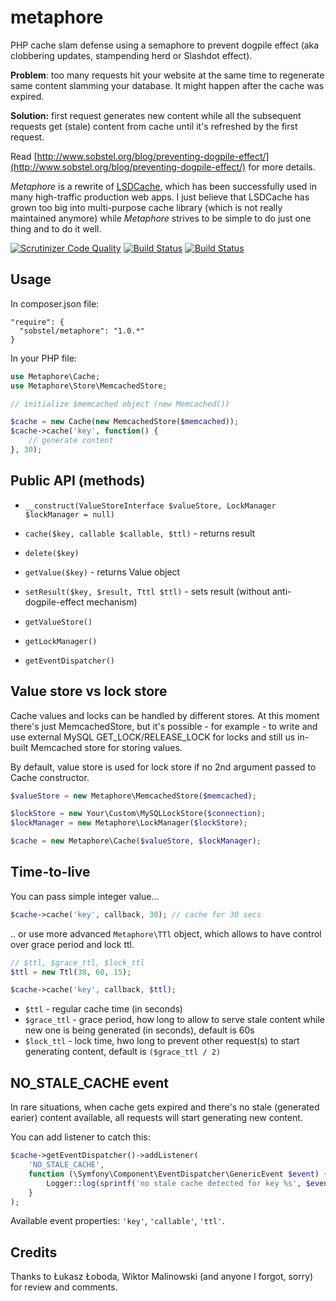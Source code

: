 metaphore
=========

PHP cache slam defense using a semaphore to prevent dogpile effect (aka clobbering updates, stampending herd or
Slashdot effect).

**Problem**: too many requests hit your website at the same time to regenerate same content slamming your database.
It might happen after the cache was expired.

**Solution:** first request generates new content while all the subsequent requests get (stale) content from cache
until it's refreshed by the first request.

Read [http://www.sobstel.org/blog/preventing-dogpile-effect/](http://www.sobstel.org/blog/preventing-dogpile-effect/)
for more details.

*Metaphore* is a rewrite of [LSDCache](https://github.com/gsmlabs/LSDCache), which has been successfully used in many
high-traffic production web apps. I just believe that LSDCache has grown too big into multi-purpose cache library (which
is not really maintained anymore) while *Metaphore* strives to be simple to do just one thing and to do it well.

[![Scrutinizer Code Quality](https://scrutinizer-ci.com/g/sobstel/metaphore/badges/quality-score.png?b=master)](https://scrutinizer-ci.com/g/sobstel/metaphore/?branch=master)
[![Build Status](https://travis-ci.org/sobstel/metaphore.svg?branch=master)](https://travis-ci.org/sobstel/metaphore)
[![Build Status](https://scrutinizer-ci.com/g/sobstel/metaphore/badges/build.png?b=master)](https://scrutinizer-ci.com/g/sobstel/metaphore/build-status/master)

Usage
-----

In composer.json file:

```
"require": {
  "sobstel/metaphore": "1.0.*"
}
```

In your PHP file:

``` php
use Metaphore\Cache;
use Metaphore\Store\MemcachedStore;

// initialize $memcached object (new Memcached())

$cache = new Cache(new MemcachedStore($memcached));
$cache->cache('key', function() {
    // generate content
}, 30);
```

Public API (methods)
--------------------

- `__construct(ValueStoreInterface $valueStore, LockManager $lockManager = null)`

- `cache($key, callable $callable, $ttl)` - returns result
- `delete($key)`
- `getValue($key)` - returns Value object
- `setResult($key, $result, Tttl $ttl)` - sets result (without anti-dogpile-effect mechanism)

- `getValueStore()`
- `getLockManager()`
- `getEventDispatcher()`

Value store vs lock store
-------------------------

Cache values and locks can be handled by different stores. At this moment there's just MemcachedStore, but it's
possible - for example - to write and use external MySQL GET_LOCK/RELEASE_LOCK for locks and still us in-built
Memcached store for storing values.

By default, value store is used for lock store if no 2nd argument passed to Cache constructor.


``` php
$valueStore = new Metaphore\MemcachedStore($memcached);

$lockStore = new Your\Custom\MySQLLockStore($connection);
$lockManager = new Metaphore\LockManager($lockStore);

$cache = new Metaphore\Cache($valueStore, $lockManager);
```

Time-to-live
------------

You can pass simple integer value...

``` php
$cache->cache('key', callback, 30); // cache for 30 secs
```

.. or use more advanced `Metaphore\TTl` object, which allows to have control over grace period and lock ttl.

``` php
// $ttl, $grace_ttl, $lock_ttl
$ttl = new Ttl(30, 60, 15);

$cache->cache('key', callback, $ttl);
```

- `$ttl` - regular cache time (in seconds)
- `$grace_ttl` - grace period, how long to allow to serve stale content while new one is being generated (in seconds),
  default is 60s
- `$lock_ttl` - lock time, hwo long to prevent other request(s) to start generating content, default is `($grace_ttl / 2)`

NO_STALE_CACHE event
--------------------

In rare situations, when cache gets expired and there's no stale (generated earier) content available, all requests
will start generating new content.

You can add listener to catch this:

``` php
$cache->getEventDispatcher()->addListener(
    'NO_STALE_CACHE',
    function (\Symfony\Component\EventDispatcher\GenericEvent $event) {
        Logger::log(sprintf('no stale cache detected for key %s', $event['key']))
    }
);
```

Available event properties: `'key'`, `'callable'`, `'ttl'`.

Credits
-------

Thanks to Łukasz Łoboda, Wiktor Malinowski (and anyone I forgot, sorry) for review and comments.
